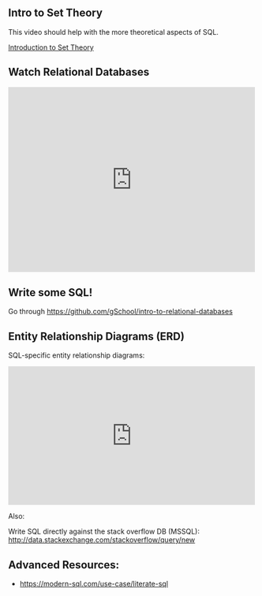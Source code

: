## Intro to Set Theory
This video should help with the more theoretical aspects of SQL.  

[Introduction to Set Theory](https://www.youtube.com/watch?v=yCwnifwVjIg)  

## Watch Relational Databases

<iframe src="https://player.vimeo.com/video/142036155" width="500" height="375" frameborder="0" webkitallowfullscreen mozallowfullscreen allowfullscreen></iframe>

## Write some SQL!

Go through https://github.com/gSchool/intro-to-relational-databases

## Entity Relationship Diagrams (ERD)

SQL-specific entity relationship diagrams:

<iframe src="https://player.vimeo.com/video/142034756?byline=0&portrait=0" width="500" height="281" frameborder="0" webkitallowfullscreen mozallowfullscreen allowfullscreen></iframe>

Also:

Write SQL directly against the stack overflow DB (MSSQL): http://data.stackexchange.com/stackoverflow/query/new

## Advanced Resources:

- https://modern-sql.com/use-case/literate-sql
